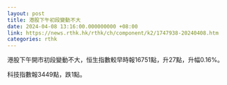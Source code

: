 ```yaml
---
layout: post
title: 港股下午初段變動不大
date: 2024-04-08 13:16:00.000000000 +08:00
link: https://news.rthk.hk/rthk/ch/component/k2/1747938-20240408.htm
categories: rthk
---
```


港股下午開市初段變動不大，恒生指數較早時報16751點，升27點，升幅0.16%。

科技指數報3449點，跌1點。
